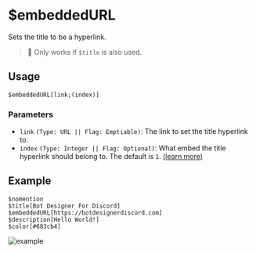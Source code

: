# $embeddedURL
Sets the title to be a hyperlink.
>📝 Only works if `$title` is also used.

## Usage
```
$embeddedURL[link;(index)]
```

### Parameters
- `link` `(Type: URL || Flag: Emptiable)`: The link to set the title hyperlink to.
- `index` `(Type: Integer || Flag: Optional)`: What embed the title hyperlink should belong to. The default is `1`. [(learn more)](../resources/embedIndexes.md)

## Example
```
$nomention
$title[Bot Designer For Discord]
$embeddedURL[https://botdesignerdiscord.com]
$description[Hello World!]
$color[#683cb4]
```

![example](https://user-images.githubusercontent.com/69215413/125976626-45a94f29-cd9b-445f-a0ae-5dba6f49d2a6.png)
